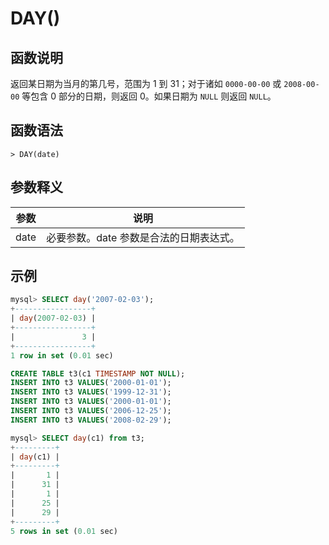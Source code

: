 # **DAY()**

## **函数说明**

返回某日期为当月的第几号，范围为 1 到 31；对于诸如 `0000-00-00` 或 `2008-00-00` 等包含 0 部分的日期，则返回 0。如果日期为 `NULL` 则返回 `NULL`。

## **函数语法**

```
> DAY(date)
```

## **参数释义**

|  参数   | 说明 |
|  ----  | ----  |
| date| 必要参数。date 参数是合法的日期表达式。 |

## **示例**

```sql
mysql> SELECT day('2007-02-03');
+-----------------+
| day(2007-02-03) |
+-----------------+
|               3 |
+-----------------+
1 row in set (0.01 sec)
```

```sql
CREATE TABLE t3(c1 TIMESTAMP NOT NULL);
INSERT INTO t3 VALUES('2000-01-01');
INSERT INTO t3 VALUES('1999-12-31');
INSERT INTO t3 VALUES('2000-01-01');
INSERT INTO t3 VALUES('2006-12-25');
INSERT INTO t3 VALUES('2008-02-29');

mysql> SELECT day(c1) from t3;
+---------+
| day(c1) |
+---------+
|       1 |
|      31 |
|       1 |
|      25 |
|      29 |
+---------+
5 rows in set (0.01 sec)
```
